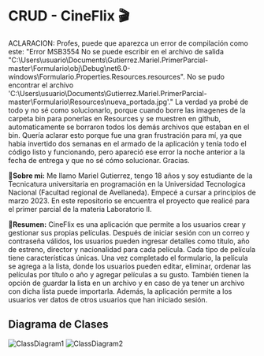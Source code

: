 # CRUD - CineFlix :clapper:

ACLARACION: Profes, puede que aparezca un error de compilación como este:
"Error	MSB3554	No se puede escribir en el archivo de salida "C:\Users\usuario\Documents\Gutierrez.Mariel.PrimerParcial-master\Formulario\obj\Debug\net6.0-windows\Formulario.Properties.Resources.resources". No se pudo encontrar el archivo 'C:\Users\usuario\Documents\Gutierrez.Mariel.PrimerParcial-master\Formulario\Resources\nueva_portada.jpg'."
La verdad ya probé de todo y no sé como solucionarlo, porque cuando borre las imagenes de la carpeta bin para ponerlas en Resources y se muestren en github, automaticamente se borraron todos los demás archivos que estaban en el bin. Quería aclarar esto porque fue una gran frustración para mí, ya que habia invertido dos semanas en el armado de la aplicación y tenía todo el código listo y funcionando, pero apareció ese error la noche anterior a la fecha de entrega y que no sé cómo solucionar. Gracias.

:pushpin:**Sobre mi:** Me llamo Mariel Gutierrez, tengo 18 años y soy estudiante de la Tecnicatura universitaria en programación en la Universidad Tecnologica Nacional (Facultad regional de Avellaneda). Empecé a cursar a principios de marzo 2023. En este repositorio se encuentra el proyecto que realicé para el primer parcial de la materia Laboratorio II.

:pushpin:**Resumen:** CineFlix es una aplicación que permite a los usuarios crear y gestionar sus propias películas. Después de iniciar sesión con un correo y contraseña válidos, los usuarios pueden ingresar detalles como título, año de estreno, director y nacionalidad para cada película. Cada tipo de película tiene características únicas. Una vez completado el formulario, la película se agrega a la lista, donde los usuarios pueden editar, eliminar, ordenar las películas por título o año y agregar películas a su gusto. También tienen la opción de guardar la lista en un archivo y en caso de ya tener un archivo con dicha lista puede importarla. Además, la aplicación permite a los usuarios ver datos de otros usuarios que han iniciado sesión.

## Diagrama de Clases

![ClassDiagram1](https://github.com/marielgutierrez/Gutierrez.Mariel.PrimerParcial/assets/123014715/b6388a12-1b3a-4876-b3a0-50e0042b7342)
![ClassDiagram2](https://github.com/marielgutierrez/Gutierrez.Mariel.PrimerParcial/assets/123014715/eeb9f3d1-cc38-457b-ae03-5cb0971da068)
